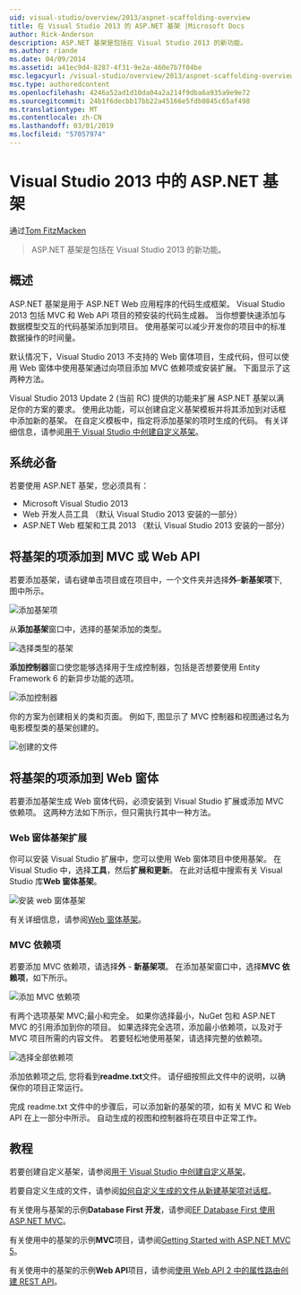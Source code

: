 ```yaml
---
uid: visual-studio/overview/2013/aspnet-scaffolding-overview
title: 在 Visual Studio 2013 的 ASP.NET 基架 |Microsoft Docs
author: Rick-Anderson
description: ASP.NET 基架是包括在 Visual Studio 2013 的新功能。
ms.author: riande
ms.date: 04/09/2014
ms.assetid: a41ec9d4-8287-4f31-9e2a-460e7b7f04be
msc.legacyurl: /visual-studio/overview/2013/aspnet-scaffolding-overview
msc.type: authoredcontent
ms.openlocfilehash: 4246a52ad1d10da04a2a214f9dba6a935a9e9e72
ms.sourcegitcommit: 24b1f6decbb17bb22a45166e5fdb0845c65af498
ms.translationtype: MT
ms.contentlocale: zh-CN
ms.lasthandoff: 03/01/2019
ms.locfileid: "57057974"
---
```

<a name="aspnet-scaffolding-in-visual-studio-2013"></a>Visual Studio 2013 中的 ASP.NET 基架
====================
通过[Tom FitzMacken](https://github.com/tfitzmac)

> ASP.NET 基架是包括在 Visual Studio 2013 的新功能。


## <a name="overview"></a>概述

ASP.NET 基架是用于 ASP.NET Web 应用程序的代码生成框架。 Visual Studio 2013 包括 MVC 和 Web API 项目的预安装的代码生成器。 当你想要快速添加与数据模型交互的代码基架添加到项目。 使用基架可以减少开发你的项目中的标准数据操作的时间量。

默认情况下，Visual Studio 2013 不支持的 Web 窗体项目，生成代码，但可以使用 Web 窗体中使用基架通过向项目添加 MVC 依赖项或安装扩展。 下面显示了这两种方法。

Visual Studio 2013 Update 2 (当前 RC) 提供的功能来扩展 ASP.NET 基架以满足你的方案的要求。 使用此功能，可以创建自定义基架模板并将其添加到对话框中添加新的基架。 在自定义模板中，指定将添加基架的项时生成的代码。 有关详细信息，请参阅[用于 Visual Studio 中创建自定义基架](https://go.microsoft.com/fwlink/p/?LinkId=395029)。

## <a name="prerequisites"></a>系统必备

若要使用 ASP.NET 基架，您必须具有：

- Microsoft Visual Studio 2013
- Web 开发人员工具 （默认 Visual Studio 2013 安装的一部分）
- ASP.NET Web 框架和工具 2013 （默认 Visual Studio 2013 安装的一部分）

## <a name="add-a-scaffolded-item-to-mvc-or-web-api"></a>将基架的项添加到 MVC 或 Web API

若要添加基架，请右键单击项目或在项目中，一个文件夹并选择**外**–**新基架项**下, 图中所示。

![添加基架项](aspnet-scaffolding-overview/_static/image1.png)

从**添加基架**窗口中，选择的基架添加的类型。

![选择类型的基架](aspnet-scaffolding-overview/_static/image2.png)

**添加控制器**窗口使您能够选择用于生成控制器，包括是否想要使用 Entity Framework 6 的新异步功能的选项。

![添加控制器](aspnet-scaffolding-overview/_static/image3.png)

你的方案为创建相关的类和页面。 例如下, 图显示了 MVC 控制器和视图通过名为电影模型类的基架创建的。

![创建的文件](aspnet-scaffolding-overview/_static/image4.png)

## <a name="add-a-scaffolded-item-to-web-forms"></a>将基架的项添加到 Web 窗体

若要添加基架生成 Web 窗体代码，必须安装到 Visual Studio 扩展或添加 MVC 依赖项。 这两种方法如下所示，但只需执行其中一种方法。

### <a name="web-forms-scaffolding-extension"></a>Web 窗体基架扩展

你可以安装 Visual Studio 扩展中，您可以使用 Web 窗体项目中使用基架。 在 Visual Studio 中，选择**工具**，然后**扩展和更新**。 在此对话框中搜索有关 Visual Studio 库**Web 窗体基架**。

![安装 web 窗体基架](aspnet-scaffolding-overview/_static/image5.png)

有关详细信息，请参阅[Web 窗体基架](https://go.microsoft.com/fwlink/p/?LinkId=396478)。

### <a name="mvc-dependencies"></a>MVC 依赖项

若要添加 MVC 依赖项，请选择**外** - **新基架项**。 在添加基架窗口中，选择**MVC 依赖项**，如下所示。

![添加 MVC 依赖项](aspnet-scaffolding-overview/_static/image6.png)

有两个选项基架 MVC;最小和完全。 如果你选择最小，NuGet 包和 ASP.NET MVC 的引用添加到你的项目。 如果选择完全选项，添加最小依赖项，以及对于 MVC 项目所需的内容文件。 若要轻松地使用基架，请选择完整的依赖项。

![选择全部依赖项](aspnet-scaffolding-overview/_static/image7.png)

添加依赖项之后, 您将看到**readme.txt**文件。 请仔细按照此文件中的说明，以确保你的项目正常运行。

完成 readme.txt 文件中的步骤后，可以添加新的基架的项，如有关 MVC 和 Web API 在上一部分中所示。 自动生成的视图和控制器将在项目中正常工作。

## <a name="tutorials"></a>教程

若要创建自定义基架，请参阅[用于 Visual Studio 中创建自定义基架](https://go.microsoft.com/fwlink/p/?LinkId=395029)。

若要自定义生成的文件，请参阅[如何自定义生成的文件从新建基架项对话框](https://blogs.msdn.com/b/webdev/archive/2013/12/26/how-to-customize-the-generated-files-from-the-new-scaffolded-item-dialog.aspx)。

有关使用与基架的示例**Database First 开发**，请参阅[EF Database First 使用 ASP.NET MVC](../../../mvc/overview/getting-started/database-first-development/setting-up-database.md)。

有关使用中的基架的示例**MVC**项目，请参阅[Getting Started with ASP.NET MVC 5](../../../mvc/overview/getting-started/introduction/getting-started.md)。

有关使用中的基架的示例**Web API**项目，请参阅[使用 Web API 2 中的属性路由创建 REST API](../../../web-api/overview/web-api-routing-and-actions/create-a-rest-api-with-attribute-routing.md)。
